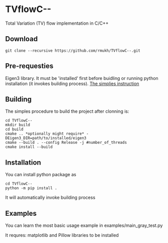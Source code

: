 # TVflowC--
Total Variation (TV) flow implementation in C/C++
## Download
```
git clone --recursive https://github.com/rmukh/TVflowC--.git
```
## Pre-requesties
Eigen3 library. It must be 'installed' first before buidling or running python installation (it invokes building process).
[The simplies instruction](https://robots.uc3m.es/installation-guides/install-eigen.html)

## Building
The simples procedure to build the project after clonning is:

```
cd TVflowC--
mkdir build
cd build
cmake .. *optionally might require* -DEigen3_DIR=path/to/installed/eigen3
cmake --build . --config Release -j #number_of_threads
cmake install --build
```

## Installation
You can install python package as 
```
cd TVflowC--
python -m pip install .
```
It will automatically invoke building process

## Examples
You can learn the most basic usage example in examples/main_gray_test.py

It requres: matplotlib and Pillow libraries to be installed